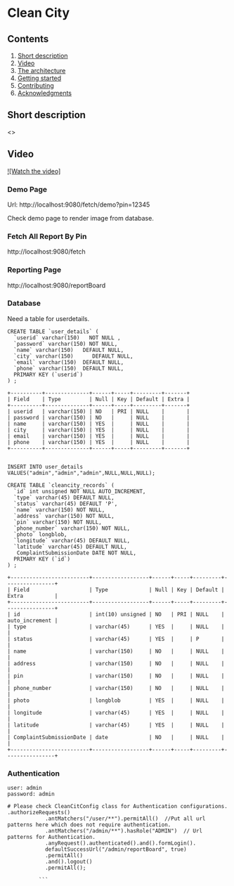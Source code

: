 # Clean City

## Contents

1. [Short description](#short-description)
1. [Video](#video)
1. [The architecture](#the-architecture)
1. [Getting started](#getting-started)
1. [Contributing](#contributing)
1. [Acknowledgments](#acknowledgments)

## Short description

<<Write short desc>>
	
## Video

[![Watch the video]](https://www.youtube.com/watch?v=tEvMhoRC7dY)

### Demo Page 

Url: http://localhost:9080/fetch/demo?pin=12345

Check demo page to render image from database.


### Fetch All Report By Pin

http://localhost:9080/fetch

### Reporting Page
http://localhost:9080/reportBoard


### Database

Need a table for userdetails.

```
CREATE TABLE `user_details` (
  `userid` varchar(150)   NOT NULL ,
  `password` varchar(150) NOT NULL,
  `name` varchar(150)   DEFAULT NULL,
  `city` varchar(150)	   DEFAULT NULL,
  `email` varchar(150)	DEFAULT NULL,
  `phone` varchar(150)	DEFAULT NULL,
  PRIMARY KEY (`userid`)
) ;

+----------+--------------+------+-----+---------+-------+
| Field    | Type         | Null | Key | Default | Extra |
+----------+--------------+------+-----+---------+-------+
| userid   | varchar(150) | NO   | PRI | NULL    |       |
| password | varchar(150) | NO   |     | NULL    |       |
| name     | varchar(150) | YES  |     | NULL    |       |
| city     | varchar(150) | YES  |     | NULL    |       |
| email    | varchar(150) | YES  |     | NULL    |       |
| phone    | varchar(150) | YES  |     | NULL    |       |
+----------+--------------+------+-----+---------+-------+


INSERT INTO user_details VALUES("admin","admin","admin",NULL,NULL,NULL);

```

```
CREATE TABLE `cleancity_records` (
  `id` int unsigned NOT NULL AUTO_INCREMENT,
  `type` varchar(45) DEFAULT NULL,
  `status` varchar(45) DEFAULT 'P',
  `name` varchar(150) NOT NULL,
  `address` varchar(150) NOT NULL,
  `pin` varchar(150) NOT NULL,
  `phone_number` varchar(150) NOT NULL,
  `photo` longblob,
  `longitude` varchar(45) DEFAULT NULL,
  `latitude` varchar(45) DEFAULT NULL,
   ComplaintSubmissionDate DATE NOT NULL,
  PRIMARY KEY (`id`)
) ;

```
```
+-------------------------+------------------+------+-----+---------+----------------+
| Field                   | Type             | Null | Key | Default | Extra          |
+-------------------------+------------------+------+-----+---------+----------------+
| id                      | int(10) unsigned | NO   | PRI | NULL    | auto_increment |
| type                    | varchar(45)      | YES  |     | NULL    |                |
| status                  | varchar(45)      | YES  |     | P       |                |
| name                    | varchar(150)     | NO   |     | NULL    |                |
| address                 | varchar(150)     | NO   |     | NULL    |                |
| pin                     | varchar(150)     | NO   |     | NULL    |                |
| phone_number            | varchar(150)     | NO   |     | NULL    |                |
| photo                   | longblob         | YES  |     | NULL    |                |
| longitude               | varchar(45)      | YES  |     | NULL    |                |
| latitude                | varchar(45)      | YES  |     | NULL    |                |
| ComplaintSubmissionDate | date             | NO   |     | NULL    |                |
+-------------------------+------------------+------+-----+---------+----------------+

```
### Authentication
```
user: admin
password: admin

```
```
# Please check CleanCitConfig class for Authentication configurations.
.authorizeRequests()
	        .antMatchers("/user/**").permitAll()  //Put all url patterns here which does not require authentication.
	        .antMatchers("/admin/**").hasRole("ADMIN")  // Url patterns for Authentication.
	        .anyRequest().authenticated().and().formLogin().
	        defaultSuccessUrl("/admin/reportBoard", true)
	        .permitAll()
	        .and().logout()
	        .permitAll();
          
          ```
